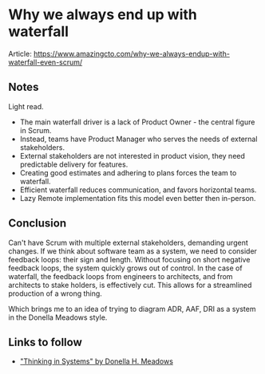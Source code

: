 # Why we always end up with waterfall

Article: <https://www.amazingcto.com/why-we-always-endup-with-waterfall-even-scrum/>

## Notes

Light read.

- The main waterfall driver is a lack of Product Owner - the central figure in Scrum.
- Instead, teams have Product Manager who serves the needs of external stakeholders.
- External stakeholders are not interested in product vision, they need predictable delivery for features.
- Creating good estimates and adhering to plans forces the team to waterfall.
- Efficient waterfall reduces communication, and favors horizontal teams.
- Lazy Remote implementation fits this model even better then in-person.

## Conclusion

Can't have Scrum with multiple external stakeholders, demanding urgent changes.
If we think about software team as a system, we need to consider feedback loops: their sign and length.
Without focusing on short negative feedback loops, the system quickly grows out of control.
In the case of waterfall, the feedback loops from engineers to architects, and from architects to stake holders, is effectively cut.
This allows for a streamlined production of a wrong thing.

Which brings me to an idea of trying to diagram ADR, AAF, DRI as a system in the Donella Meadows style.

## Links to follow

- ["Thinking in Systems" by Donella H. Meadows](https://www.amazon.com/Thinking-Systems-Donella-H-Meadows/dp/1603580557?&_encoding=UTF8&tag=peterdemin-20&linkCode=ur2&linkId=64cb5331199bfc113ae750f07baf5d69&camp=1789&creative=9325)
